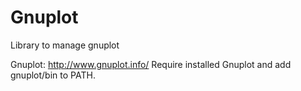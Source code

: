 # Gnuplot
Library to manage gnuplot

Gnuplot: http://www.gnuplot.info/
Require installed Gnuplot and add gnuplot/bin to PATH.
